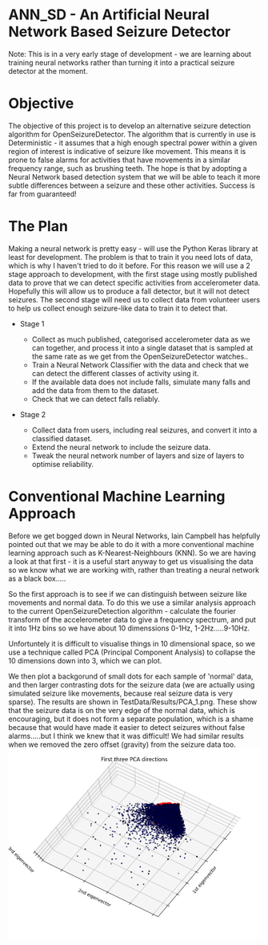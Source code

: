 ANN_SD - An Artificial Neural Network Based Seizure Detector
============================================================

Note:  This is in a very early stage of development - we are learning
about training neural networks rather than turning it into a practical 
seizure detector at the moment.

Objective
=========
The objective of this project is to develop an alternative seizure detection
algorithm for OpenSeizureDetector.   The algorithm that is currently in use
is Deterministic - it assumes that a high enough spectral power within
a given region of interest is indicative of seizure like movement.   This means
it is prone to false alarms for activities that have movements in a similar
frequency range, such as brushing teeth.
The hope is that by adopting a Neural Network based detection system that
we will be able to teach it more subtle differences between a seizure and
these other activities.
Success is far from guaranteed!

The Plan
========
Making a neural network is pretty easy - will use the Python Keras library at
least for development.
The problem is that to train it you need lots of data, which is why I haven't 
tried to do it before.   For this reason we will use a 2 stage approach to
development, with the first stage using mostly published data to prove that
we can detect specific activities from accelerometer data.   Hopefully this
will allow us to produce a fall detector, but it will not detect seizures.
The second stage will need us to collect data from volunteer users to help us
collect enough seizure-like data to train it to detect that.

* Stage 1
  *  Collect as much published, categorised accelerometer data as we can 
  together, and process it into a single dataset that is sampled at the same
  rate as we get from the OpenSeizureDetector watches..
  *  Train a Neural Network Classifier with the data and check that we can 
  detect the different classes of activity using it.
  *  If the available data does not include falls, simulate many falls
  and add the data from them to the dataset.
  *  Check that we can detect falls reliably.
  
* Stage 2
  *  Collect data from users, including real seizures, and convert it into a
  classified dataset.
  *  Extend the neural network to include the seizure data.
  *  Tweak the neural network number of layers and size of layers to optimise
  reliability.


Conventional Machine Learning Approach
======================================
Before we get bogged down in Neural Networks, Iain Campbell has helpfully
pointed out that we may be able to do it with a more conventional
machine learning approach such as K-Nearest-Neighbours (KNN).
So we are having a look at that first - it is a useful start anyway
to get us visualising the data so we know what we are working with, rather
than treating a neural network as a black box.....

So the first approach is to see if we can distinguish between seizure like
movements and normal data.  To do this we use a similar analysis approach
to the current OpenSeizureDetection algorithm - calculate the fourier transform
of the accelerometer data to give a frequency spectrum, and put it into
1Hz bins so we have about 10 dimenssions 0-1Hz, 1-2Hz.....9-10Hz.

Unfortuntely it is difficult to visualise things in 10 dimensional space,
so we use a technique called PCA (Principal Component Analysis) to collapse
the 10 dimensions down into 3, which we can plot.

We then plot a backgorund of small dots for each sample of 'normal' data,
and then larger contrasting dots for the seizure data (we are actually using
simulated seizure like movements, because real seizure data is very sparse).
The results are shown in TestData/Results/PCA_1.png.   These show that the
seizure data is on the very edge of the normal data, which is encouraging,
but it does not form a separate population, which is a shame because that
would have made it easier to detect seizures without false alarms.....but
I think we knew that it was difficult!  We had similar results when we
removed the zero offset (gravity) from the seizure data too.
![PCA_1.png - Results from PCA analysis of normal and simulated seizures](https://raw.githubusercontent.com/OpenSeizureDetector/ANN_SD/master/TestData/Results/PCA_1.png)


